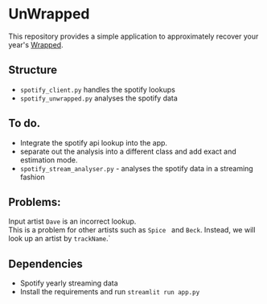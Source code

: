# UnWrapped

This repository provides a simple application to approximately recover your year's [Wrapped](https://www.spotify.com/us/wrapped/).

## Structure
- `spotify_client.py` handles the spotify lookups 
- `spotify_unwrapped.py` analyses the spotify data


## To do.
- Integrate the spotify api lookup into the app.
- separate out the analysis into a different class and add exact and estimation mode.
- `spotify_stream_analyser.py` - analyses the spotify data in a streaming fashion

## Problems:
Input artist `Dave` is an incorrect lookup.  
This is a problem for other artists such as `Spice ` and `Beck`.
Instead, we will look up an artist by `trackName`.`

## Dependencies
- Spotify yearly streaming data
- Install the requirements and run `streamlit run app.py`